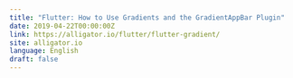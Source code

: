 ```yaml
---
title: "Flutter: How to Use Gradients and the GradientAppBar Plugin"
date: 2019-04-22T00:00:00Z
link: https://alligator.io/flutter/flutter-gradient/
site: alligator.io
language: English
draft: false
---
```

